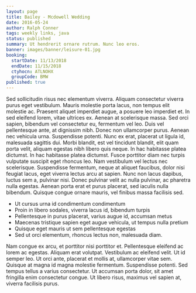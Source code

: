 ```yaml
---
layout: page
title: Bailey - Mcdowell Wedding
date: 2016-05-24
author: Ralph Conner
tags: weekly links, java
status: published
summary: Ut hendrerit ornare rutrum. Nunc leo eros.
banner: images/banner/leisure-01.jpg
booking:
  startDate: 11/13/2018
  endDate: 11/15/2018
  ctyhocn: ATLNOHX
  groupCode: BMW
published: true
---
```

Sed sollicitudin risus nec elementum viverra. Aliquam consectetur viverra purus eget vestibulum. Mauris molestie porta lacus, non tempus elit molestie ac. Praesent aliquet imperdiet augue, a posuere leo imperdiet et. In sed eleifend lorem, vitae ultrices ex. Aenean at scelerisque massa. Sed orci sapien, bibendum vel consectetur eu, fermentum vel leo. Duis vel pellentesque ante, at dignissim nibh. Donec non ullamcorper purus. Aenean nec vehicula urna. Suspendisse potenti. Nunc ex erat, placerat ut ligula id, malesuada sagittis dui. Morbi blandit, est vel tincidunt blandit, elit quam porta velit, aliquam egestas nibh libero quis neque. In hac habitasse platea dictumst. In hac habitasse platea dictumst.
Fusce porttitor diam nec turpis vulputate suscipit eget rhoncus leo. Nam vestibulum vel lectus nec scelerisque. Suspendisse fermentum, neque at aliquet faucibus, dolor nisi feugiat lacus, eget viverra lectus arcu at sapien. Nunc non lacus dapibus, luctus sem a, pulvinar nisi. Donec pulvinar velit ac nulla pulvinar, ac pharetra nulla egestas. Aenean porta erat et purus placerat, sed iaculis nulla bibendum. Quisque congue ornare mauris, vel finibus massa facilisis sed.

* Ut cursus urna id condimentum condimentum
* Proin in libero sodales, viverra lacus id, bibendum turpis
* Pellentesque in purus placerat, varius augue id, accumsan metus
* Maecenas tristique sapien eget augue vehicula, ut tempus nulla pretium
* Quisque eget mauris ut sem pellentesque egestas
* Sed ut orci elementum, rhoncus lectus non, malesuada diam.

Nam congue ex arcu, et porttitor nisi porttitor et. Pellentesque eleifend ac lorem ac egestas. Aliquam erat volutpat. Vestibulum ac eleifend velit. Ut id semper leo. Ut orci ante, placerat et mollis at, ullamcorper vitae sem. Quisque at magna id magna molestie fermentum. Suspendisse potenti. Sed tempus tellus a varius consectetur. Ut accumsan porta dolor, sit amet fringilla enim consectetur congue. Ut libero risus, maximus vel sapien at, viverra facilisis purus.
